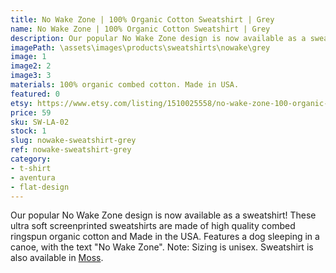 ```yaml
---
title: No Wake Zone | 100% Organic Cotton Sweatshirt | Grey
name: No Wake Zone | 100% Organic Cotton Sweatshirt | Grey
description: Our popular No Wake Zone design is now available as a sweatshirt! These ultra soft sweatshirts are made of high quality combed ringspun organic cotton and Made in the USA. Features a dog sleeping in a canoe, with the text "No Wake Zone".
imagePath: \assets\images\products\sweatshirts\nowake\grey
image: 1
image2: 2
image3: 3
materials: 100% organic combed cotton. Made in USA.
featured: 0
etsy: https://www.etsy.com/listing/1510025558/no-wake-zone-100-organic-cotton-unisex
price: 59
sku: SW-LA-02
stock: 1
slug: nowake-sweatshirt-grey
ref: nowake-sweatshirt-grey
category:
- t-shirt
- aventura
- flat-design
---
```

Our popular No Wake Zone design is now available as a sweatshirt! These ultra soft screenprinted sweatshirts are made of high quality combed ringspun organic cotton and Made in the USA. Features a dog sleeping in a canoe, with the text "No Wake Zone". Note: Sizing is unisex. Sweatshirt is also available in <a href="/products/nowake-sweatshirt-moss" title="No Wake Zone | 100% Organic Cotton T-shirt | Moss">Moss</a>.
